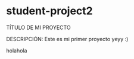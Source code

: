 # student-project2

TÍTULO DE MI PROYECTO

DESCRIPCIÓN: Este es mi primer proyecto yeyy :)

holahola
